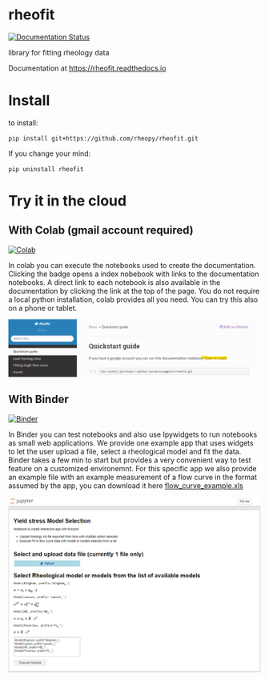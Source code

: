 # rheofit
[![Documentation Status](https://readthedocs.org/projects/rheofit/badge/?version=latest)](https://rheofit.readthedocs.io/en/latest/?badge=latest)

library for fitting rheology data

Documentation at https://rheofit.readthedocs.io

# Install

to install:

```
pip install git+https://github.com/rheopy/rheofit.git
```

If you change your mind:

```
pip uninstall rheofit
```

# Try it in the cloud

## With Colab (gmail account required)

[![Colab](https://colab.research.google.com/assets/colab-badge.svg)](https://colab.research.google.com/github/marcocaggioni/rheofit/blob/master/notebooks/index.ipynb)

In colab you can execute the notebooks used to create the documentation. Clicking the badge opens a index nobebook with links to the documentation notebooks. A direct link to each notebook is also available in the documentation by clicking the link at the top of the page.
You do not require a local python installation, colab provides all you need. You can try this also on a phone or tablet.

![link_to_colab_from_doc](link_to_colab_from_doc.png)

## With Binder

[![Binder](http://mybinder.org/badge_logo.svg)](http://beta.mybinder.org/v2/gh/rheopy/rheofit/master)

In Binder you can test notebooks and also use Ipywidgets to run notebooks as small web applications. We provide one example app that uses widgets to let the user upload a file, select a rheological model and fit the data. Binder takes a few min to start but provides a very convenient way to test feature on a customized environemnt. For this specific app we also provide an example file with an example measurement of a flow curve in the format assumed by the app, you can download it here [flow_curve_example.xls](https://github.com/rheopy/rheofit/raw/master/notebooks/data/Flow_curve_example.xls) 

![appmode_example](appmode_example.png)
